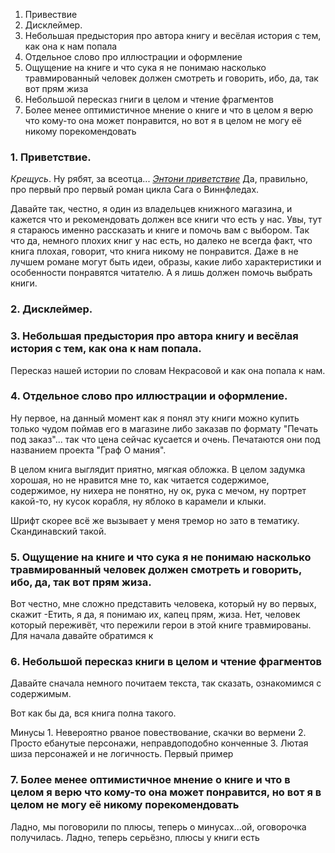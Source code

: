1. Привествие
2. Дисклеймер.
3. Небольшая предыстория про автора книгу и весёлая история с тем, как она к нам попала
4. Отдельное слово про иллюстрации и оформление
5. Ощущение на книге и что сука я не понимаю насколько травмированный человек должен смотреть и говорить, ибо, да, так вот прям жиза
6.  Небольшой пересказ гниги в целом и чтение фрагментов
7. Более менее оптимистичное мнение о книге и что в целом я верю что кому-то она может понравится, но вот я в целом не могу её никому порекомендовать

### 1. Приветствие.

*Крещусь*. 
Ну рябят, за всеотца...
[*Энтони приветствие*](ЭНТОНИ_ПРИВЕСТВИЕ)
Да, правильно, про первый про первый роман цикла Сага о Виннфледах. 

Давайте так, честно, я один из владельцев книжного магазина, и кажется что и рекомендовать должен все книги что есть у нас. 
Увы, тут я стараюсь именно рассказать и книге и помочь вам с выбором. Так что да, немного плохих книг у нас есть, но далеко не всегда факт, что книга плохая, говорит,  что книга никому не понравится. Даже в не лучшем романе могут быть идеи, образы, какие либо характеристики и особенности понравятся читателю. А я лишь должен помочь выбрать книги.
### 2. Дисклеймер.


### 3. Небольшая предыстория про автора книгу и весёлая история с тем, как она к нам попала.


Пересказ нашей истории по словам Некрасовой и как она попала к нам.
### 4. Отдельное слово про иллюстрации и оформление.

Ну первое, на данный момент как я понял эту книги можно купить только чудом поймав его в магазине либо заказав по формату "Печать под заказ"... так что цена сейчас кусается и очень. Печатаются они под названием проекта "Граф О мания". 

В целом книга выглядит приятно, мягкая обложка. В целом задумка хорошая, но не нравится мне то, как читается содержимое, содержимое, ну нихера не понятно, ну ок, рука с мечом, ну портрет какой-то, ну кусок корабля, ну яблоко в карамели и клыки. 

Шрифт скорее всё же вызывает у меня тремор но зато в тематику.
Скандинавский такой.

### 5. Ощущение на книге и что сука я не понимаю насколько травмированный человек должен смотреть и говорить, ибо, да, так вот прям жиза.

Вот честно, мне сложно представить человека, который ну во первых, скажит -Етить, я да, я понимаю их, капец прям, жиза.
Нет, человек который переживёт, что пережили герои в этой книге травмированы. 
Для начала давайте обратимся к 
### 6. Небольшой пересказ книги в целом и чтение фрагментов

Давайте сначала немного почитаем текста, так сказать, ознакомимся с содержимым. 

Вот как бы да, вся книга полна такого. 

Минусы
	1. Невероятно рваное повествование, скачки во вермени
	2. Просто ебанутые персонажи, неправдоподобно конченные
	3. Лютая шиза персонажей и не логичность. Первый пример

### 7. Более менее оптимистичное мнение о книге и что в целом я верю что кому-то она может понравится, но вот я в целом не могу её никому порекомендовать

Ладно, мы поговорили по плюсы, теперь о минусах...ой, оговорочка получилась. Ладно, теперь серьёзно, плюсы у книги есть
